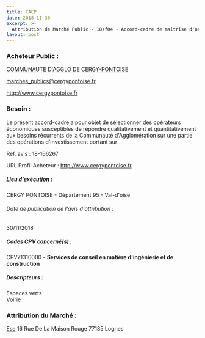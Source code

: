 ```yaml
---
title: CACP
date: 2018-11-30
excerpt: >-
  Attribution de Marché Public - 18sf04 - Accord-cadre de maîtrise d'oeuvre relatif aux aménagement courant d'espaces publics et de Vrd
layout: post
---
```


### Acheteur Public : 
<a href="/acheteur-137/siren-249500109"> COMMUNAUTE D'AGGLO DE CERGY-PONTOISE</a><br/>



marches_publics@cergypontoise.fr


http://www.cergypontoise.fr
### Besoin :

Le présent accord-cadre a pour objet de sélectionner des opérateurs économiques susceptibles de répondre qualitativement et quantitativement aux besoins récurrents de la Communauté d'Agglomération sur une partie des opérations d'investissement portant sur

Ref. avis : 18-166267

URL Profil Acheteur : http://www.cergypontoise.fr

##### Lieu d'exécution :

CERGY PONTOISE - Département 95 - Val-d'oise

###### Date de publication de l'avis d'attribution : 
30/11/2018

##### Codes CPV concerné(s) :
CPV71310000 - **Services de conseil en matière d'ingénierie et de construction** <br/>

##### Descripteurs :
Espaces verts <br/>
Voirie <br/>

### Attribution du Marché :
<a href="/entreprise-548/siren-337649446"> Ese</a>    16 Rue De La Maison Rouge 77185 Lognes <br/>
